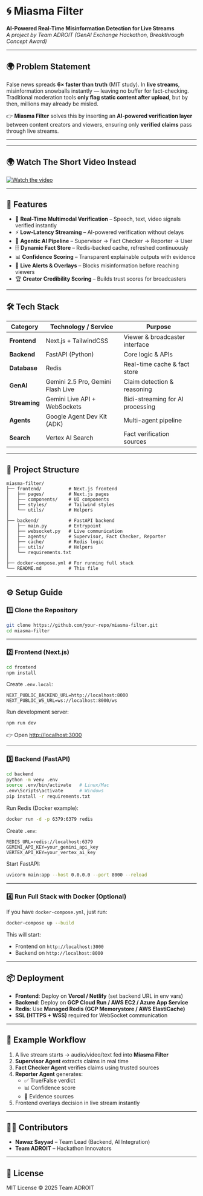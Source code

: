# 🌀 Miasma Filter  
**AI-Powered Real-Time Misinformation Detection for Live Streams**  
_A project by Team ADROIT (GenAI Exchange Hackathon, Breakthrough Concept Award)_  

---

## 🌍 Problem Statement
False news spreads **6× faster than truth** (MIT study). In **live streams**, misinformation snowballs instantly — leaving no buffer for fact-checking.  
Traditional moderation tools **only flag static content after upload**, but by then, millions may already be misled.  

👉 **Miasma Filter** solves this by inserting an **AI-powered verification layer** between content creators and viewers, ensuring only **verified claims** pass through live streams.  

---
---
## 🌍 Watch The Short Video Instead

[![Watch the video](https://img.shields.io/badge/▶️-Watch%20Demo-red?style=for-the-badge)](https://drive.google.com/file/d/1DwVTprpMHwU5bLkEu20C5VB44fmE1Phq/view?usp=sharing)

---

## 🚀 Features
- 🔴 **Real-Time Multimodal Verification** – Speech, text, video signals verified instantly  
- ⚡ **Low-Latency Streaming** – AI-powered verification without delays  
- 🧠 **Agentic AI Pipeline** – Supervisor → Fact Checker → Reporter → User  
- 🗄️ **Dynamic Fact Store** – Redis-backed cache, refreshed continuously  
- 📊 **Confidence Scoring** – Transparent explainable outputs with evidence  
- 🔔 **Live Alerts & Overlays** – Blocks misinformation before reaching viewers  
- 🏆 **Creator Credibility Scoring** – Builds trust scores for broadcasters  

---

## 🛠 Tech Stack
| Category      | Technology / Service | Purpose |
|---------------|----------------------|---------|
| **Frontend**  | Next.js + TailwindCSS | Viewer & broadcaster interface |
| **Backend**   | FastAPI (Python)     | Core logic & APIs |
| **Database**  | Redis                | Real-time cache & fact store |
| **GenAI**     | Gemini 2.5 Pro, Gemini Flash Live | Claim detection & reasoning |
| **Streaming** | Gemini Live API + WebSockets | Bidi-streaming for AI processing |
| **Agents**    | Google Agent Dev Kit (ADK) | Multi-agent pipeline |
| **Search**    | Vertex AI Search     | Fact verification sources |

---

## 📂 Project Structure
```
miasma-filter/
├── frontend/          # Next.js frontend
│   ├── pages/         # Next.js pages
│   ├── components/    # UI components
│   ├── styles/        # Tailwind styles
│   └── utils/         # Helpers
│
├── backend/           # FastAPI backend
│   ├── main.py        # Entrypoint
│   ├── websocket.py   # Live communication
│   ├── agents/        # Supervisor, Fact Checker, Reporter
│   ├── cache/         # Redis logic
│   ├── utils/         # Helpers
│   └── requirements.txt
│
├── docker-compose.yml # For running full stack
└── README.md          # This file
```

---

## ⚙️ Setup Guide

### 1️⃣ Clone the Repository
```bash
git clone https://github.com/your-repo/miasma-filter.git
cd miasma-filter
```

---

### 2️⃣ Frontend (Next.js)
```bash
cd frontend
npm install
```

Create `.env.local`:
```env
NEXT_PUBLIC_BACKEND_URL=http://localhost:8000
NEXT_PUBLIC_WS_URL=ws://localhost:8000/ws
```

Run development server:
```bash
npm run dev
```
👉 Open [http://localhost:3000](http://localhost:3000)

---

### 3️⃣ Backend (FastAPI)
```bash
cd backend
python -m venv .env
source .env/bin/activate   # Linux/Mac
.env\Scripts\activate      # Windows
pip install -r requirements.txt
```

Run Redis (Docker example):
```bash
docker run -d -p 6379:6379 redis
```

Create `.env`:
```env
REDIS_URL=redis://localhost:6379
GEMINI_API_KEY=your_gemini_api_key
VERTEX_API_KEY=your_vertex_ai_key
```

Start FastAPI:
```bash
uvicorn main:app --host 0.0.0.0 --port 8000 --reload
```

---

### 4️⃣ Run Full Stack with Docker (Optional)
If you have `docker-compose.yml`, just run:
```bash
docker-compose up --build
```

This will start:
- Frontend on `http://localhost:3000`
- Backend on `http://localhost:8000`

---

## 📦 Deployment
- **Frontend**: Deploy on **Vercel / Netlify** (set backend URL in env vars)  
- **Backend**: Deploy on **GCP Cloud Run / AWS EC2 / Azure App Service**  
- **Redis**: Use **Managed Redis (GCP Memorystore / AWS ElastiCache)**  
- **SSL (HTTPS + WSS)** required for WebSocket communication  

---

## 🔮 Example Workflow
1. A live stream starts → audio/video/text fed into **Miasma Filter**  
2. **Supervisor Agent** extracts claims in real time  
3. **Fact Checker Agent** verifies claims using trusted sources  
4. **Reporter Agent** generates:  
   - ✅ True/False verdict  
   - 📊 Confidence score  
   - 📑 Evidence sources  
5. Frontend overlays decision in live stream instantly  

---

## 👨‍💻 Contributors
- **Nawaz Sayyad** – Team Lead (Backend, AI Integration)  
- **Team ADROIT** – Hackathon Innovators  

---

## 📜 License
MIT License © 2025 Team ADROIT

